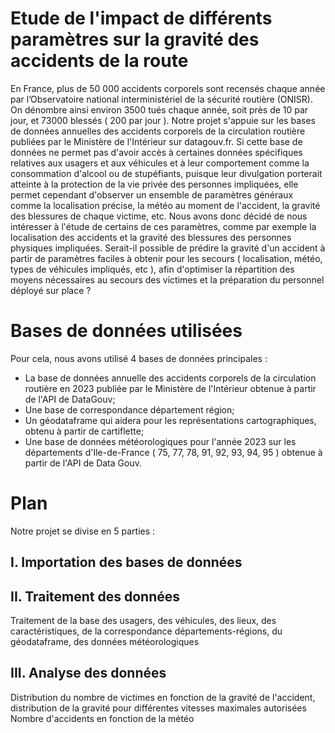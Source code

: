 # Etude de l'impact de différents paramètres sur la gravité des accidents de la route

En France, plus de 50 000 accidents corporels sont recensés chaque année par l’Observatoire national interministériel de la sécurité routière (ONISR). On dénombre ainsi environ 3500 tués chaque année, soit près de 10 par jour, et 73000 blessés ( 200 par jour ). 
Notre projet s'appuie sur les bases de données annuelles des accidents corporels de la circulation routière publiées par le Ministère de l'Intérieur sur datagouv.fr. Si cette base de données ne permet pas d'avoir accès à certaines données spécifiques relatives aux usagers et aux véhicules et à leur comportement comme la consommation d'alcool ou de stupéfiants, puisque leur divulgation porterait atteinte à la protection de la vie privée des personnes impliquées, elle permet cependant d'observer un ensemble de paramètres généraux comme la localisation précise, la météo au moment de l'accident, la gravité des blessures de chaque victime, etc. 
Nous avons donc décidé de nous intéresser à l'étude de certains de ces paramètres, comme par exemple la localisation des accidents et la gravité des blessures des personnes physiques impliquées. Serait-il possible de prédire la gravité d'un accident à partir de paramètres faciles à obtenir pour les secours ( localisation, météo, types de véhicules impliqués, etc ), afin d'optimiser la répartition des moyens nécessaires au secours des victimes et la préparation du personnel déployé sur place ? 

# Bases de données utilisées

Pour cela, nous avons utilisé 4 bases de données principales :
- La base de données annuelle des accidents corporels de la circulation routière en 2023 publiée par le Ministère de l'Intérieur obtenue à partir de l'API de DataGouv;
- Une base de correspondance département région;
- Un géodataframe qui aidera pour les représentations cartographiques, obtenu à partir de cartiflette;
- Une base de données météorologiques pour l'année 2023 sur les départements d'Ile-de-France ( 75, 77, 78, 91, 92, 93, 94, 95 ) obtenue à partir de l'API de Data Gouv.

# Plan

Notre projet se divise en 5 parties :
## I. Importation des bases de données
## II. Traitement des données
  Traitement de la base des usagers, des véhicules, des lieux, des caractéristiques, de la correspondance départements-régions, du géodataframe, des données météorologiques
## III. Analyse des données
  Distribution du nombre de victimes en fonction de la gravité de l'accident, distribution de la gravité pour différentes vitesses maximales autorisées
  Nombre d'accidents en fonction de la météo
  
